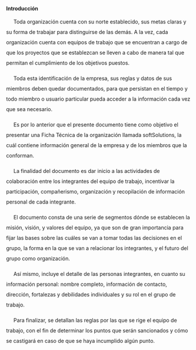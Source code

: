 **Introducción**

<p style="text-indent:20px; line-height:2;">
Toda organización cuenta con su norte establecido, sus metas claras y su forma de trabajar para distinguirse de las demás. A la vez, cada organización cuenta con equipos de trabajo que se encuentran a cargo de que los proyectos que se establezcan se lleven a cabo de manera tal que permitan el cumplimiento de los objetivos puestos.


<p style="text-indent:20px; line-height:2;">
Toda esta identificación de la empresa, sus reglas y datos de sus miembros deben quedar documentados, para que persistan en el tiempo y todo miembro o usuario particular pueda acceder a la información cada vez que sea necesario.

<p style="text-indent:20px; line-height:2;">
Es por lo anterior que el presente documento tiene como objetivo el presentar una Ficha Técnica de la organización llamada softSolutions, la cuál contiene información general de la empresa y de los miembros que la conforman.

<p style="text-indent:20px; line-height:2;">
La finalidad del documento es dar inicio a las actividades de colaboración entre los integrantes del equipo de trabajo, incentivar la participación, compañerismo, organización y recopilación de información personal de cada integrante.

<p style="text-indent:20px; line-height:2;">
El documento consta de una serie de segmentos dónde se establecen la misión, visión, y valores del equipo, ya que son de gran importancia para fijar las bases sobre las cuáles se van a tomar todas las decisiones en el grupo, la forma en la que se van a relacionar los integrantes, y el futuro del grupo como organización. 

<p style="text-indent:20px; line-height:2;">
Así mismo, incluye el detalle de las personas integrantes, en cuanto su información personal: nombre completo, información de contacto, dirección, fortalezas y debilidades individuales y su rol en el grupo de trabajo.

<p style="text-indent:20px; line-height:2;">
Para finalizar, se detallan las reglas por las que se rige el equipo de trabajo, con el fin de determinar los puntos que serán sancionados y cómo se castigará en caso de que se haya incumplido algún punto.
